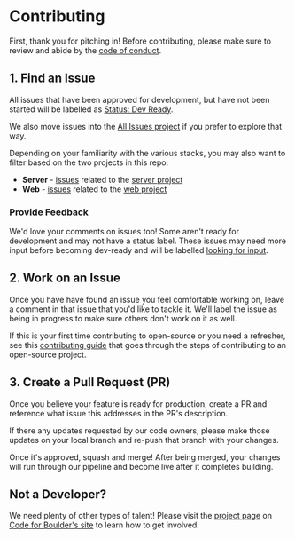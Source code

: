 # Contributing

First, thank you for pitching in! Before contributing, please make sure to review and abide by the [code of conduct](CODE_OF_CONDUCT.md).

## 1. Find an Issue

All issues that have been approved for development, but have not been started will be labelled
as [Status: Dev Ready](https://github.com/CodeForBoulder/upswyng/issues?q=is%3Aopen+is%3Aissue+label%3A%22%E2%9C%85+Status%3A+Dev+Ready%22).

We also move issues into the [All Issues project](https://github.com/CodeForBoulder/upswyng/projects/3) if you prefer to explore that way.

Depending on your familiarity with the various stacks, you may also want to filter based on the two projects in this repo:

- **Server** - [issues](https://github.com/CodeForBoulder/upswyng/labels/Project%3A%20Server) related to the [server project](https://github.com/CodeForBoulder/upswyng/tree/master/packages/server)
- **Web** - [issues](https://github.com/CodeForBoulder/upswyng/labels/Project%3A%20Web) related to the [web project](https://github.com/CodeForBoulder/upswyng/tree/master/packages/web)

### Provide Feedback

We'd love your comments on issues too! Some aren't ready for development and may not have a status label.
These issues may need more input before becoming dev-ready and will be labelled [looking for input](https://github.com/CodeForBoulder/upswyng/labels/looking%20for%20input).

## 2. Work on an Issue

Once you have have found an issue you feel comfortable working on, leave a comment in that issue that you'd like to tackle it. We'll label the issue as being in progress to make sure others don't work on it as well.

If this is your first time contributing to open-source or you need a refresher, see this [contributing guide](https://github.com/firstcontributions/first-contributions#first-contributions) that goes through the steps of contributing to an open-source project.

## 3. Create a Pull Request (PR)

Once you believe your feature is ready for production, create a PR and reference what issue this addresses in the PR's
description.

If there any updates requested by our code owners, please make those updates on your local branch and re-push that branch with your changes.

Once it's approved, squash and merge! After being merged, your changes will run through our pipeline and become live after it completes building.

## Not a Developer?

We need plenty of other types of talent! Please visit the [project page](https://www.codeforboulder.org/upswyng) on [Code for Boulder's site](https://www.codeforboulder.org) to learn how to get involved.
